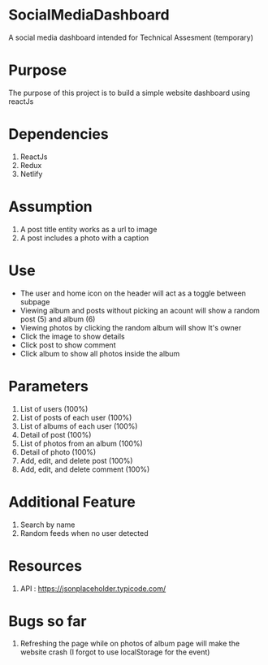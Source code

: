 # SocialMediaDashboard
A social media dashboard intended for Technical Assesment (temporary)
# Purpose
The purpose of this project is to build a simple website dashboard using reactJs
# Dependencies
1. ReactJs
2. Redux
3. Netlify
# Assumption
1. A post title entity works as a url to image
2. A post includes a photo with a caption
# Use
- The user and home icon on the header will act as a toggle between subpage
- Viewing album and posts without picking an acount will show a random post (5) and album (6)
- Viewing photos by clicking the random album will show It's owner
- Click the image to show details
- Click post to show comment
- Click album to show all photos inside the album
# Parameters
1. List of users (100%)
2. List of posts of each user (100%)
3. List of albums of each user (100%)
4. Detail of post (100%)
5. List of photos from an album (100%)
6. Detail of photo (100%)
7. Add, edit, and delete post (100%)
8. Add, edit, and delete comment (100%)
# Additional Feature
1. Search by name
2. Random feeds when no user detected
# Resources
1. API : https://jsonplaceholder.typicode.com/
# Bugs so far 
1. Refreshing the page while on photos of album page will make the website crash (I forgot to use localStorage for the event)
